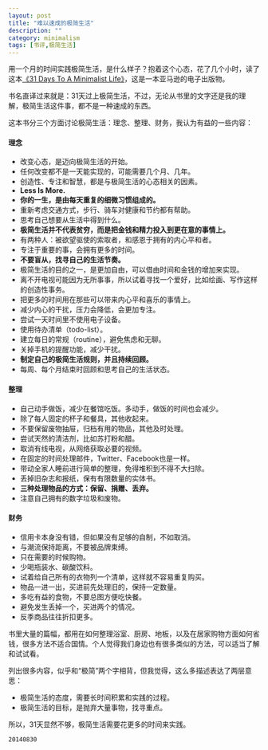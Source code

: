 ```yaml
---
layout: post
title: "难以速成的极简生活"
description: ""
category: minimalism
tags: [书评,极简生活]
---
```



用一个月的时间实践极简生活，是什么样子？抱着这个心态，花了几个小时，读了这本[《31 Days To A Minimalist Life》](http://www.amazon.com/31-Days-Minimalist-Life-Fulfillment-ebook/dp/B00F9AJNIQ/)，这是一本亚马逊的电子出版物。

书名直译过来就是：31天过上极简生活，不过，无论从书里的文字还是我的理解，极简生活这件事，都不是一种速成的东西。

这本书分三个方面讨论极简生活：理念、整理、财务，我认为有益的一些内容：

#### 理念

+ 改变心态，是迈向极简生活的开始。
+ 任何改变都不是一天能实现的，可能需要几个月、几年。
+ 创造性、专注和智慧，都是与极简生活的心态相关的因素。
+ **Less Is More.**
+ **你的一生，是由每天重复的细微习惯组成的。**
+ 重新考虑交通方式，步行、骑车对健康和节约都有帮助。
+ 思考自己想要从生活中得到什么。
+ **极简生活并不代表贫穷，而是把金钱和精力投入到更在意的事情上。**
+ 有两种人：被欲望驱使的索取者，和感恩于拥有的内心平和者。
+ 专注于重要的事，会拥有更多的时间。
+ **不要盲从，找寻自己的生活节奏。**
+ 极简生活的目的之一，是更加自由，可以借由时间和金钱的增加来实现。
+ 离不开电视可能因为无所事事，所以试着寻找一个爱好，比如绘画、写作这样的创造性事务。
+ 把更多的时间用在那些可以带来内心平和喜乐的事情上。
+ 减少内心的干扰，压力会降低，会更加专注。
+ 尝试一天时间里不使用电子设备。
+ 使用待办清单（todo-list）。
+ 建立每日的常规（routine），避免焦虑和无聊。
+ 关掉手机的提醒功能，减少干扰。
+ **制定自己的极简生活规则，并且持续回顾。**
+ 每周、每个月结束时回顾和思考自己的生活状态。

#### 整理

+ 自己动手做饭，减少在餐馆吃饭。多动手，做饭的时间也会减少。
+ 除了每人固定的杯子和餐具，其他收起来。
+ 不要保留废物抽屉，归档有用的物品，其他及时处理。
+ 尝试天然的清洁剂，比如苏打粉和醋。
+ 取消有线电视，从网络获取必要的视频。
+ 在固定的时间处理邮件，Twitter、Facebook也是一样。
+ 带动全家人睡前进行简单的整理，免得堆积到不得不大扫除。
+ 丢掉旧杂志和报纸，保有有限数量的实体书。
+ **三种处理物品的方式：保留、捐赠、丢弃。**
+ 注意自己拥有的数字垃圾和废物。

#### 财务

+ 信用卡本身没有错，但如果没有足够的自制，不如取消。
+ 与潮流保持距离，不要被品牌束缚。
+ 只在需要的时候购物。
+ 少喝瓶装水、碳酸饮料。
+ 试着给自己所有的衣物列一个清单，这样就不容易重复购买。
+ 物品一进一出，买进前先处理旧的，保持一定数量。
+ 多吃有益的食物，不要总图方便吃快餐。
+ 避免发生丢掉一个，买进两个的情况。
+ 反季商品往往折扣更多。


书里大量的篇幅，都用在如何整理浴室、厨房、地板，以及在居家购物方面如何省钱，很多方法不适合国情。个人觉得我们身边也有很多类似的方法，可以适当了解和试试看。

列出很多内容，似乎和“极简”两个字相背，但我觉得，这么多描述表达了两层意思：

+ 极简生活的态度，需要长时间积累和实践的过程。
+ 极简生活的目标，是抛弃大量事物，找寻重点。

所以，31天显然不够，极简生活需要花更多的时间来实践。

`20140830`
